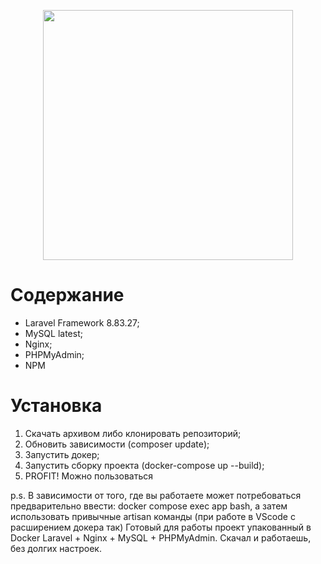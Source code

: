 <p align="center"><a href="https://laravel.com" target="_blank"><img src="https://raw.githubusercontent.com/laravel/art/master/logo-lockup/5%20SVG/2%20CMYK/1%20Full%20Color/laravel-logolockup-cmyk-red.svg" width="400"></a></p>

# Содержание
- Laravel Framework 8.83.27;
- MySQL latest;
- Nginx;
- PHPMyAdmin;
- NPM

# Установка

1. Скачать архивом либо клонировать репозиторий;
2. Обновить зависимости (composer update);
3. Запустить докер;
4. Запустить сборку проекта (docker-compose up --build);
5. PROFIT! Можно пользоваться

p.s. В зависимости от того, где вы работаете может потребоваться предварительно ввести: docker compose exec app bash, а затем использовать привычные artisan команды (при работе в VScode с расширением докера так)
Готовый для работы проект упакованный в Docker Laravel + Nginx + MySQL + PHPMyAdmin. Скачал и работаешь, без долгих настроек.
